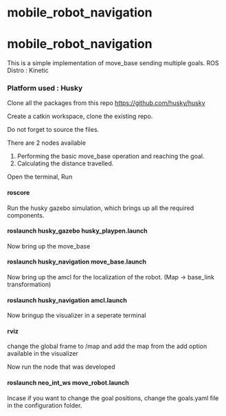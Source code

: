 # mobile_robot_navigation

# mobile_robot_navigation

This is a simple implementation of move_base sending multiple goals.
ROS Distro : Kinetic

### Platform used : Husky 
Clone all the packages from this repo https://github.com/husky/husky

Create a catkin workspace, clone the existing repo. 

Do not forget to source the files.

There are 2 nodes available
  1. Performing the basic move_base operation and reaching the goal.
  2. Calculating the distance travelled.

Open the terminal, Run

#### roscore

Run the husky gazebo simulation, which brings up all the required components.

#### roslaunch husky_gazebo husky_playpen.launch 

Now bring up the move_base

#### roslaunch husky_navigation move_base.launch 

Now bring up the amcl for the localization of the robot. (Map -> base_link transformation)
 
#### roslaunch husky_navigation amcl.launch

Now bringup the visualizer in a seperate terminal

#### rviz
change the global frame to /map and add the map from the add option available in the visualizer 
 
Now run the node that was developed

#### roslaunch neo_int_ws move_robot.launch
 
Incase if you want to change the goal positions, change the goals.yaml file in the configuration folder.
